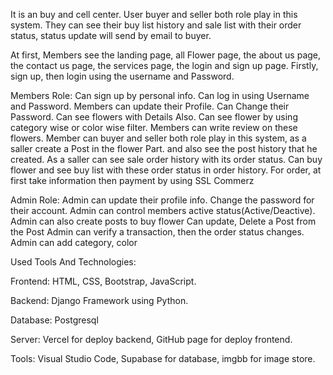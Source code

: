 It is an buy and cell center. User buyer and seller both role play in this system. They can see their buy list history and sale list with their order status, status update will send by email to buyer.

At first, Members see the landing page, all Flower page, the about us page, the contact us page, the services page, the login and sign up page. Firstly, sign up, then login using the username and Password.

Members Role:
  Can sign up by personal info.
  Can log in using Username and Password.
  Members can update their Profile.
  Can Change their Password.
  Can see flowers with Details Also.
  Can see flower by using category wise or color wise filter.
  Members can write review on these flowers.
  Member can buyer and seller both role play in this system, as a saller create a Post in the flower Part. and also see the post history that he created.
  As a saller can see sale order history with its order status.
  Can buy flower and see buy list with these order status in order history.
  For order, at first take information then payment by using SSL Commerz


Admin Role:
  Admin can update their profile info.
  Change the password for their account.
  Admin can control members active status(Active/Deactive).
  Admin can also create posts to buy flower
  Can update, Delete a Post from the Post
  Admin can verify a transaction, then the order status changes.
  Admin can add category, color


Used Tools And Technologies: 

Frontend: HTML, CSS, Bootstrap, JavaScript.

Backend: Django Framework using Python.

Database: Postgresql

Server: Vercel for deploy backend, GitHub page for deploy frontend.

Tools: Visual Studio Code, Supabase for database, imgbb for image store.

